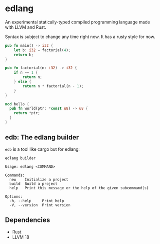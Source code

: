 # edlang

An experimental statically-typed compiled programming language made with LLVM and Rust.

Syntax is subject to change any time right now. It has a rusty style for now.

```rust
pub fn main() -> i32 {
    let b: i32 = factorial(4);
    return b;
}

pub fn factorial(n: i32) -> i32 {
    if n == 1 {
        return n;
    } else {
        return n * factorial(n - 1);
    }
}

mod hello {
  pub fn world(ptr: *const u8) -> u8 {
    return *ptr;
  }
}
```

## edb: The edlang builder

`edb` is a tool like cargo but for edlang:

```
edlang builder

Usage: edlang <COMMAND>

Commands:
  new    Initialize a project
  build  Build a project
  help   Print this message or the help of the given subcommand(s)

Options:
  -h, --help     Print help
  -V, --version  Print version
```

## Dependencies

- Rust
- LLVM 18
